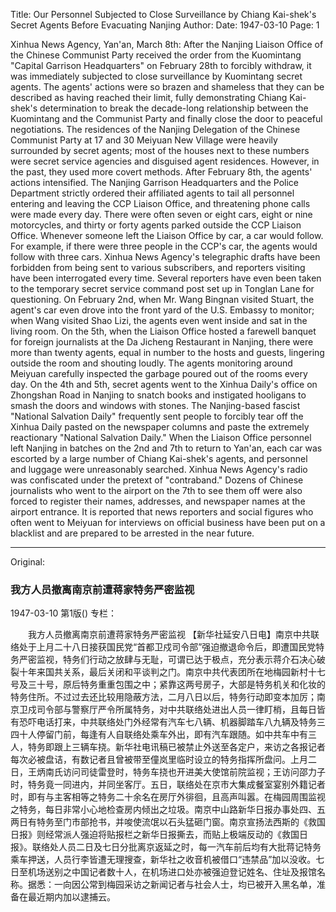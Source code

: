 Title: Our Personnel Subjected to Close Surveillance by Chiang Kai-shek's Secret Agents Before Evacuating Nanjing
Author:
Date: 1947-03-10
Page: 1

Xinhua News Agency, Yan'an, March 8th: After the Nanjing Liaison Office of the Chinese Communist Party received the order from the Kuomintang "Capital Garrison Headquarters" on February 28th to forcibly withdraw, it was immediately subjected to close surveillance by Kuomintang secret agents. The agents' actions were so brazen and shameless that they can be described as having reached their limit, fully demonstrating Chiang Kai-shek's determination to break the decade-long relationship between the Kuomintang and the Communist Party and finally close the door to peaceful negotiations. The residences of the Nanjing Delegation of the Chinese Communist Party at 17 and 30 Meiyuan New Village were heavily surrounded by secret agents; most of the houses next to these numbers were secret service agencies and disguised agent residences. However, in the past, they used more covert methods. After February 8th, the agents' actions intensified. The Nanjing Garrison Headquarters and the Police Department strictly ordered their affiliated agents to tail all personnel entering and leaving the CCP Liaison Office, and threatening phone calls were made every day. There were often seven or eight cars, eight or nine motorcycles, and thirty or forty agents parked outside the CCP Liaison Office. Whenever someone left the Liaison Office by car, a car would follow. For example, if there were three people in the CCP's car, the agents would follow with three cars. Xinhua News Agency's telegraphic drafts have been forbidden from being sent to various subscribers, and reporters visiting have been interrogated every time. Several reporters have even been taken to the temporary secret service command post set up in Tonglan Lane for questioning. On February 2nd, when Mr. Wang Bingnan visited Stuart, the agent's car even drove into the front yard of the U.S. Embassy to monitor; when Wang visited Shao Lizi, the agents even went inside and sat in the living room. On the 5th, when the Liaison Office hosted a farewell banquet for foreign journalists at the Da Jicheng Restaurant in Nanjing, there were more than twenty agents, equal in number to the hosts and guests, lingering outside the room and shouting loudly. The agents monitoring around Meiyuan carefully inspected the garbage poured out of the rooms every day. On the 4th and 5th, secret agents went to the Xinhua Daily's office on Zhongshan Road in Nanjing to snatch books and instigated hooligans to smash the doors and windows with stones. The Nanjing-based fascist "National Salvation Daily" frequently sent people to forcibly tear off the Xinhua Daily pasted on the newspaper columns and paste the extremely reactionary "National Salvation Daily." When the Liaison Office personnel left Nanjing in batches on the 2nd and 7th to return to Yan'an, each car was escorted by a large number of Chiang Kai-shek's agents, and personnel and luggage were unreasonably searched. Xinhua News Agency's radio was confiscated under the pretext of "contraband." Dozens of Chinese journalists who went to the airport on the 7th to see them off were also forced to register their names, addresses, and newspaper names at the airport entrance. It is reported that news reporters and social figures who often went to Meiyuan for interviews on official business have been put on a blacklist and are prepared to be arrested in the near future.



<hr /> 

Original: 


### 我方人员撤离南京前遭蒋家特务严密监视

1947-03-10
第1版()
专栏：

　　我方人员撤离南京前遭蒋家特务严密监视
    【新华社延安八日电】南京中共联络处于上月二十八日接获国民党“首都卫戍司令部”强迫撤退命令后，即遭国民党特务严密监视，特务们行动之放肆与无耻，可谓已达于极点，充分表示蒋介石决心破裂十年来国共关系，最后关闭和平谈判之门。南京中共代表团所在地梅园新村十七号及三十号，原后特务重重包围之中；紧靠这两号房子，大部是特务机关和化妆的特务住所。不过过去还比较用隐蔽方法，二月八日以后，特务行动即变本加厉；南京卫戍司令部与警察厅严令所属特务，对中共联络处进出人员一律盯梢，且每日皆有恐吓电话打来，中共联络处门外经常有汽车七八辆、机器脚踏车八九辆及特务三四十人停留门前，每逢有人自联络处乘车外出，即有汽车跟随。如中共车中有三人，特务即跟上三辆车挠。新华社电讯稿已被禁止外送至各定户，来访之各报记者每次必被盘诘，有数记者且曾被带至僮岚里临时设立的特务指挥所盘问。上月二日，王炳南氏访问司徒雷登时，特务车挠也开进美大使馆前院监视；王访问邵力子时，特务竟一同进内，并同坐客厅。五日，联络处在京市大集成餐室宴别外籍记者时，即有与主客相等之特务二十余名在房厅外徘徊，且高声叫嚣。在梅园周围监视之特务，每日非常小心地检查房内倾出之垃圾。南京中山路新华日报办事处四、五两日有特务至门市部抢书，并唆使流氓以石头猛砸门窗。南京宣扬法西斯的《救国日报》则经常派人强迫将贴报栏之新华日报撕去，而贴上极端反动的《救国日报》。联络处人员二日及七日分批离京返延之时，每一汽车前后均有大批蒋记特务乘车押送，人员行李皆遭无理搜查，新华社之收音机被借口“违禁品”加以没收。七日至机场送别之中国记者数十人，在机场进口处亦被强迫登记姓名、住址及报馆名称。据悉：一向因公常到梅园采访之新闻记者与社会人士，均已被开入黑名单，准备在最近期内加以逮捕云。
